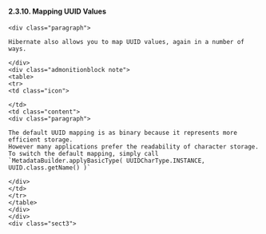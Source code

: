  #### 2.3.10. Mapping UUID Values

    <div class="paragraph">

    Hibernate also allows you to map UUID values, again in a number of ways.

    </div>
    <div class="admonitionblock note">
    <table>
    <tr>
    <td class="icon">

    </td>
    <td class="content">
    <div class="paragraph">

    The default UUID mapping is as binary because it represents more efficient storage.
    However many applications prefer the readability of character storage.
    To switch the default mapping, simply call `MetadataBuilder.applyBasicType( UUIDCharType.INSTANCE, UUID.class.getName() )`

    </div>
    </td>
    </tr>
    </table>
    </div>
    </div>
    <div class="sect3">
